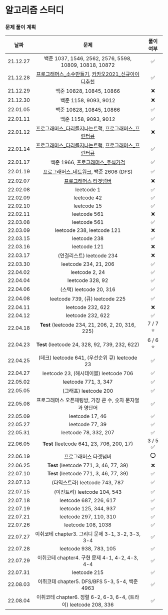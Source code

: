 # 알고리즘 스터디

### 문제 풀이 계획
|날짜|문제|풀이 여부|
|:---:|:---:|:---:|
|21.12.27|백준 1037, 1546, 2562, 2576, 5598, 10809, 10818, 10872|✅|
|21.12.28|[프로그래머스_소수만들기](https://programmers.co.kr/learn/courses/30/lessons/12977), [카카오2021_신규아이디추천](https://programmers.co.kr/learn/courses/30/lessons/72410)|✅|
|21.12.29|백준 10828, 10845, 10866|❌|
|21.12.30|백준 1158, 9093, 9012|❌|
|22.01.05|백준 10828, 10845, 10866|✅|
|22.01.11|백준 1158, 9093, 9012|✅|
|22.01.12|[프로그래머스_다리를지나는트럭](https://programmers.co.kr/learn/courses/30/lessons/42583), [프로그래머스_프린터큐](https://programmers.co.kr/learn/courses/30/lessons/42587)|❌|
|22.01.14|[프로그래머스_다리를지나는트럭](https://programmers.co.kr/learn/courses/30/lessons/42583), [프로그래머스_프린터큐](https://programmers.co.kr/learn/courses/30/lessons/42587)|✅|
|22.01.17|백준 1966, [프로그래머스_주식가격](https://programmers.co.kr/learn/courses/30/lessons/42584)|✅|
|22.01.19|[프로그래머스_네트워크](https://programmers.co.kr/learn/courses/30/lessons/43162), 백준 2606 (DFS)|✅|
|22.02.07|[프로그래머스 타겟넘버](https://programmers.co.kr/learn/courses/30/lessons/43165)|❌|
|22.02.08|leetcode 1|✅|
|22.02.09|leetcode 42|✅|
|22.02.10|leetcode 15|✅|
|22.02.11|leetcode 561|❌|
|22.03.08|leetcode 561|✅|
|22.03.09|leetcode 238, leetcode 121|❌|
|22.03.15|leetcode 238|✅|
|22.03.16|leetcode 121|❌|
|22.03.17|(연결리스트) leetcode 234|❌|
|22.03.30|leetcode 234, 21, 206|✅|
|22.04.02|leetcode 2, 24|✅|
|22.04.04|leetcode 328, 92|✅|
|22.04.06|(스택) leetcode 20, 316|✅|
|22.04.08|leetcode 739, (큐) leetcode 225|✅|
|22.04.11|leetcode 232, 622|❌|
|22.04.12|leetcode 232, 622|✅|
|22.04.18|**Test** (leetcode 234, 21, 206, 2, 20, 316, 225)|7 / 7 ⭐️|
|22.04.23|**Test** (leetcode 24, 328, 92, 739, 232, 622)|6 / 6 ⭐️|
|22.04.25|(데크) leetcode 641, (우선순위 큐) leetcode 23|✅|
|22.04.27|leetcode 23, (해시테이블) leetcode 706|✅|
|22.05.02|leetcode 771, 3, 347|✅|
|22.05.05|(그래프) leetcode 200|✅|
|22.05.08|프로그래머스 오픈채팅방, 가장 큰 수, 숫자 문자열과 영단어|✅|
|22.05.09|leetcode 17, 46|✅|
|22.05.27|leetcode 77, 39|✅|
|22.05.31|leetcode 78, 332, 207|✅|
|22.06.05|**Test** (leetcode 641, 23, 706, 200, 17)|3 / 5 ✅|
|22.06.19|프로그래머스 타겟넘버|⭕️|
|22.06.25|**Test** (leetcode 771, 3, 46, 77, 39)|❌|
|22.07.10|**Test** (leetcode 771, 3, 46, 77, 39)|✅|
|22.07.13|(다익스트라) leetcode 743, 787|✅|
|22.07.15|(이진트리) leetcode 104, 543|✅|
|22.07.18|leetcode 687, 226, 617|✅|
|22.07.19|leetcode 125, 344, 937|✅|
|22.07.21|leetcode 297, 110, 310|✅|
|22.07.26|leetcode 108, 1038|✅|
|22.07.27|이취코테 chapter3. 그리디 문제 3-1, 3-2, 3-3, 3-4|✅|
|22.07.28|leetcode 938, 783, 105|✅|
|22.07.29|이취코테 chapter4. 구현 문제 4-1, 4-2, 4-3, 4-4|✅|
|22.07.31|leetcode 215|✅|
|22.08.03|이취코테 chapter5. DFS/BFS 5-3, 5-4, 백준 4963|✅|
|22.08.04|이취코테 chapter6. 정렬 6-2, 6-3, 6-4, (트라이) leetcode 208, 336|✅|
